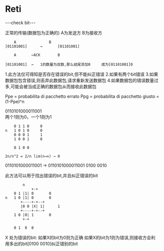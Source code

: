 # Reti

---check bit---

正常的传输(数据包为正确的)     A为发送方     B为接收方
```
	A				B
[01101001]		→		[01101001]

	A		←ACK		B

[01101001]	← 	1的数量为双数,那么结尾添加0 	成为[01101001]0
```
1.此方法仅可得知是否存在错误的bit,但不能纠正错误
2.如果有两个bit错误
3.如果数据包包含错误,则丢弃此数据包,请求重新发送数据包
4.如果数据包的错误数量过多,可能会被当成正确的数据包从而接收此数据包

Ppe = probabilita di pacchetto errato
Ppg = probabilita di pacchetto giusto = (1-Ppe)^n


0110101000011001	
两个1则为0，一个1则为1
```        n
	0 1 1 0		0
n	1 0 1 0		0
	0 0 0 1		1
	1 0 0 1		0

	0 1 0 0
```
	2n/n^2 = 2/n lim(n→∞) → 0

0110101000011001 →	0110101000011001 0100 0010

此方法可以用于找出错误的bit,并且纠正错误的bit

```
		n
            +-+
	0 1 |1| 0		0
n	1 0 |1| 0		0
       +----+-+--+			
       |0 0 |X| 1|		1
       +----+-+--+
	1 0 |0| 1		0
	    +-+

	0 1  0  0
```
X 处为错误的bit:	如果X的bit为0则为正确
					如果X的bit为1则为错误,则接收方会利用多出的bit[0100 0010]纠正错别的bit
